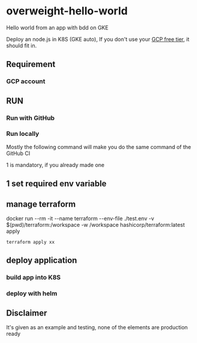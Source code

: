 # overweight-hello-world

Hello world from an app with bdd on GKE

Deploy an node.js in K8S (GKE auto), If you don't use your [GCP free tier](https://cloud.google.com/free/docs/free-cloud-features), it should fit in.


## Requirement

### GCP account

## RUN

### Run with GitHub


### Run locally

Mostly the following command will make you do the same command of the GitHub CI


1 is mandatory, if you already made one

## 1 set required env variable

## manage terraform

docker run --rm -it --name terraform --env-file ./test.env -v $(pwd)/terraform:/workspace -w /workspace hashicorp/terraform:latest apply


``` terraform apply xx ```

## deploy application

### build app into K8S

### deploy with helm

## Disclaimer

It's given as an example and testing, none of the elements are production ready